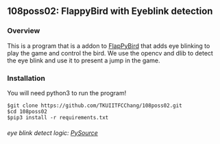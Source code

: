 ## 108poss02: FlappyBird with Eyeblink detection

### Overview

This is a program that is a addon to [FlapPyBird](https://github.com/sourabhv/FlapPyBird) that adds eye blinking to play the game and control the bird.
We use the opencv and dlib to detect the eye blink and use it to present a jump in the game.
### Installation
You will need python3 to run the program!

```shell
$git clone https://github.com/TKUIITFCChang/108poss02.git
$cd 108poss02
$pip3 install -r requirements.txt
```

###### eye blink detect logic: [PySource](https://pysource.com/2019/01/10/eye-blinking-detection-gaze-controlled-keyboard-with-python-and-opencv-p-2/)
